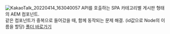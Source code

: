 
![KakaoTalk_20220414_163040057](https://user-images.githubusercontent.com/87082855/163520100-88991e26-ddf3-4c36-840a-35270ec1dc42.png)
API를 호출하는 SPA 카테고리별 게시판 형태의 AEM 컴포넌트.  
같은 컴포넌트가 중복으로 들어갔을 때, 함께 동작되는 문제 해결.   (id값으로 Node의 이름을 할당)
[폴더 바로가기](https://github.com/beomsookim96/wknd-app/tree/master/ui.apps/src/main/content/jcr_root/apps/wknd-app/components/content/applist)
